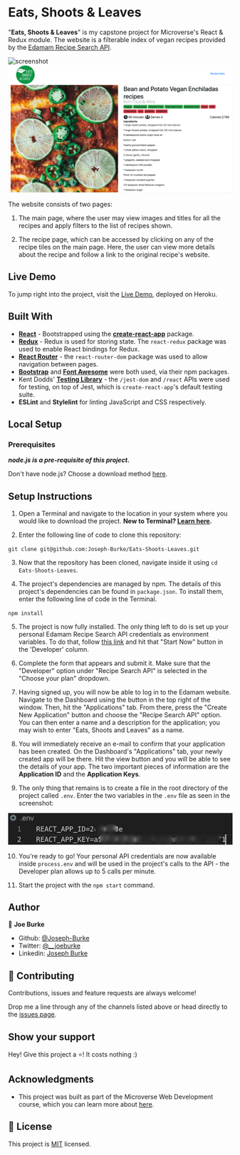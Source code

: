 # Eats, Shoots & Leaves

"**Eats, Shoots & Leaves**" is my capstone project for Microverse's React & Redux module. The website is a filterable index of vegan recipes provided by the [Edamam Recipe Search API](https://developer.edamam.com/edamam-docs-recipe-api).

![screenshot](./screenshots/screenshot-main.png)
![screenshot](./screenshots/screenshot-recipe.png)

The website consists of two pages:

1) The main page, where the user may view images and titles for all the recipes and apply filters to the list of recipes shown.

2) The recipe page, which can be accessed by clicking on any of the recipe tiles on the main page. Here, the user can view more details about the recipe and follow a link to the original recipe's website.

## Live Demo

To jump right into the project, visit the [Live Demo](https://eats-shoots-leaves.herokuapp.com/), deployed on Heroku.

## Built With

- **[React](https://reactjs.org/)** - Bootstrapped using the [**create-react-app**](https://www.npmjs.com/package/create-react-app) package.
- **[Redux](https://redux.js.org/)** - Redux is used for storing state. The `react-redux` package was used to enable React bindings for Redux.
- **[React Router](https://reactrouter.com/)** - the `react-router-dom` package was used to allow navigation between pages.
- **[Bootstrap](https://getbootstrap.com/)** and **[Font Awesome](https://fontawesome.com/)** were both used, via their npm packages.
- Kent Dodds' **[Testing Library](https://testing-library.com/)** - the `/jest-dom` and `/react` APIs were used for testing, on top of Jest, which is `create-react-app`'s default testing suite.
- **ESLint** and **Stylelint** for linting JavaScript and CSS respectively.

## Local Setup

### Prerequisites

_**node.js is a pre-requisite of this project.**_

Don't have node.js? Choose a download method [here](https://nodejs.org/en/download/).

## Setup Instructions

1. Open a Terminal and navigate to the location in your system where you would like to download the project. **New to Terminal? [Learn here](https://www.freecodecamp.org/news/conquering-the-command-line-f85f5e46c07c/).**

2. Enter the following line of code to clone this repository:

`git clone git@github.com:Joseph-Burke/Eats-Shoots-Leaves.git`

3. Now that the repository has been cloned, navigate inside it using `cd Eats-Shoots-Leaves`.

4. The project's dependencies are managed by npm. The details of this project's dependencies can be found in `package.json`. To install them, enter the following line of code in the Terminal.

`npm install`

5. The project is now fully installed. The only thing left to do is set up your personal Edamam Recipe Search API credentials as environment variables. To do that, follow [this link](https://developer.edamam.com/edamam-recipe-api) and hit that "Start Now" button in the 'Developer' column.

6. Complete the form that appears and submit it. Make sure that the "Developer" option under "Recipe Search API" is selected in the "Choose your plan" dropdown.

7. Having signed up, you will now be able to log in to the Edamam website. Navigate to the Dashboard using the button in the top right of the window. Then, hit the "Applications" tab. From there, press the "Create New Application" button and choose the "Recipe Search API" option. You can then enter a name and a description for the application; you may wish to enter "Eats, Shoots and Leaves" as a name.

8. You will immediately receive an e-mail to confirm that your application has been created. On the Dashboard's "Applications" tab, your newly created app will be there. Hit the view button and you will be able to see the details of your app. The two important pieces of information are the **Application ID** and the **Application Keys**.

9. The only thing that remains is to create a file in the root directory of the project called `.env`. Enter the two variables in the `.env` file as seen in the screenshot:

![screenshot](./screenshots/env_screenshot.png)

10. You're ready to go! Your personal API credentials are now available inside `process.env` and will be used in the project's calls to the API - the Developer plan allows up to 5 calls per minute. 

11. Start the project with the `npm start` command.

## Author

👤 **Joe Burke**

- Github: [@Joseph-Burke](https://github.com/Joseph-Burke)
- Twitter: [@__joeburke](https://twitter.com/__joeburke)
- Linkedin: [Joseph Burke](https://www.linkedin.com/in/--joeburke/)

## 🤝 Contributing

Contributions, issues and feature requests are always welcome!

Drop me a line through any of the channels listed above or head directly to the [issues page](issues/).

## Show your support

Hey! Give this project a ⭐️! It costs nothing :)

## Acknowledgments

- This project was built as part of the Microverse Web Development course, which you can learn more about [here](https://www.microverse.org/).

## 📝 License

This project is [MIT](lic.url) licensed.
